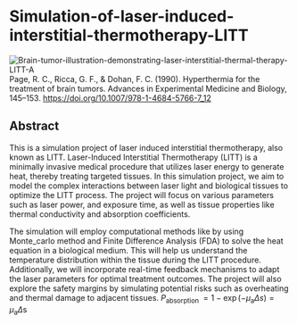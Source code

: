 # Simulation-of-laser-induced-interstitial-thermotherapy-LITT



![Brain-tumor-illustration-demonstrating-laser-interstitial-thermal-therapy-LITT-A](https://github.com/Daiyaoxu/Simulation-of-laser-induced-interstitial-thermotherapy-LITT-/assets/130887176/e3c295ef-08aa-4b85-997d-576697364d02)
Page, R. C., Ricca, G. F., &amp; Dohan, F. C. (1990). Hyperthermia for the treatment of brain tumors. Advances in Experimental Medicine and Biology, 145–153. https://doi.org/10.1007/978-1-4684-5766-7_12 

## Abstract

This is a simulation project of laser induced interstitial thermotherapy, also known as LITT. Laser-Induced Interstitial Thermotherapy (LITT) is a minimally invasive medical procedure that utilizes laser energy to generate heat, thereby treating targeted tissues. In this simulation project, we aim to model the complex interactions between laser light and biological tissues to optimize the LITT process. The project will focus on various parameters such as laser power, and exposure time, as well as tissue properties like thermal conductivity and absorption coefficients.

The simulation will employ computational methods like by using Monte_carlo method and Finite Difference Analysis (FDA) to solve the heat equation in a biological medium. This will help us understand the temperature distribution within the tissue during the LITT procedure. Additionally, we will incorporate real-time feedback mechanisms to adapt the laser parameters for optimal treatment outcomes. The project will also explore the safety margins by simulating potential risks such as overheating and thermal damage to adjacent tissues.
$P_{\text {absorption }}=1-\exp \left(-\mu_{\mathrm{a}} \Delta s\right)=\mu_{\mathrm{a}} \Delta \mathrm{s}$
